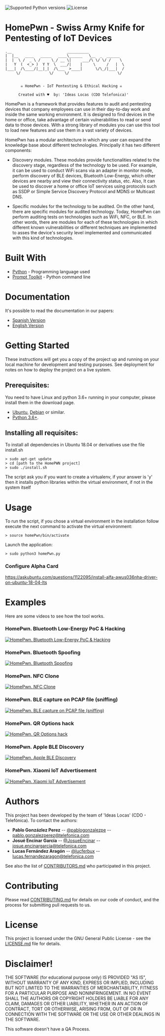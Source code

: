 ![Supported Python versions](https://img.shields.io/badge/python-3.6+-blue.svg?style=flat-square&logo=python)
![License](https://img.shields.io/badge/license-GNU-green.svg?style=flat-square&logo=gnu)

# **HomePwn - Swiss Army Knife for Pentesting of IoT Devices**

```
.__                         __________                
|  |__   ____   _____   ____\______   \__  _  ______  
|  |  \ /  _ \ /     \_/ __ \|     ___/\ \/ \/ /    \ 
|   Y  (  <_> )  Y Y  \  ___/|    |     \     /   |  \
|___|  /\____/|__|_|  /\___  >____|      \/\_/|___|  /
     \/             \/     \/                      \/ 


       ☠ HomePwn - IoT Pentesting & Ethical Hacking ☠                 

      Created with ♥  by: 'Ideas Locas (CDO Telefonica)'    
```

HomePwn is a framework that provides features to audit and pentesting devices that company employees can use in their day-to-day work and inside the same working environment. It is designed to find devices in the home or office, take advantage of certain vulnerabilities to read or send data to those devices. With a strong library of modules you can use this tool to load new features and use them in a vast variety of devices.

HomePwn has a modular architecture in which any user can expand the knowledge base about different technologies. Principally it has two different components:

* Discovery modules. These modules provide functionalities related to the discovery stage, regardless of the technology to be used. For example, it can be used to conduct WiFi scans via an adapter in monitor mode, perform discovery of BLE devices, Bluetooth Low-Energy, which other devices are nearby and view their connectivity status, etc. Also, It can be used to discover a home or office IoT services using protocols such as SSDP or Simple Service Discovery Protocol and MDNS or Multicast DNS.

* Specific modules for the technology to be audited. On the other hand, there are specific modules for audited technology. Today, HomePwn can perform auditing tests on technologies such as WiFi, NFC, or BLE. In other words, there are modules for each of these technologies in which different known vulnerabilities or different techniques are implemented to asses the device's security level implemented and communicated with this kind of technologies.

# Built With

* [Python](https://www.python.org/download/releases/3.0/) - Programming language used
* [Prompt Toolkit](https://python-prompt-toolkit.readthedocs.io/en/stable/) - Python command line

# Documentation

It's possible to read the documentation in our papers:
* [Spanish Version](https://github.com/ElevenPaths/HomePWN/blob/master/Papers/%5BPAPER%5D%20homepwn_ES_Version%20.pdf)
* [English Version](https://github.com/ElevenPaths/HomePWN/blob/master/Papers/%5BPAPER%5Dhomepwn_ENG.pdf)

# Getting Started

These instructions will get you a copy of the project up and running on your local machine for development and testing purposes. See deployment for notes on how to deploy the project on a live system.

## Prerequisites:

You need to have Linux and python 3.6+ running in your computer, please install them in the download page.

* [Ubuntu](https://ubuntu.com/), [Debian](https://www.debian.org/) or similar.
* [Python 3.6+](https://www.python.org/downloads/).

## Installing all requisites:

To install all dependencies in Ubuntu 18.04 or derivatives use the file install.sh

```
> sudo apt-get update
> cd [path to the HomePWN project]
> sudo ./install.sh
```
The script ask you if you want to create a virtualenv, if your answer is 'y' then it installs python libraries within the virtual environment, if not in the system itself

# Usage

To run the script, if you chose a virtual environment in the installation follow execute the next command to activate the virtual environment:

```
> source homePwn/bin/activate
```

Launch the application:

```
> sudo python3 homePwn.py
```

### Configure Alpha Card

https://askubuntu.com/questions/1122095/install-alfa-awus036nha-driver-on-ubuntu-18-04-lts


# Examples

Here are some videos to see how the tool works.

### **HomePwn. Bluetooth Low-Energy PoC & Hacking**
[![HomePwn. Bluetooth Low-Energy PoC & Hacking](https://img.youtube.com/vi/JgbIsP7IGxo/0.jpg)](https://www.youtube.com/watch?v=JgbIsP7IGxo)

### **HomePwn. Bluetooth Spoofing**
[![HomePwn. Bluetooth Spoofing](https://img.youtube.com/vi/o9P1BwlHelM/0.jpg)](https://www.youtube.com/watch?v=o9P1BwlHelM)

### **HomePwn. NFC Clone**
[![HomePwn. NFC Clone](https://img.youtube.com/vi/ZLas04ZCTLU/0.jpg)](https://www.youtube.com/watch?v=ZLas04ZCTLU)

### **HomePwn. BLE capture on PCAP file (sniffing)**
[![HomePwn. BLE capture on PCAP file (sniffing)](https://img.youtube.com/vi/vw9nr584PJQ/0.jpg)](https://www.youtube.com/watch?v=vw9nr584PJQ)

### **HomePwn. QR Options hack**
[![HomePwn. QR Options hack](https://img.youtube.com/vi/ta1DbnWOF8M/0.jpg)](https://www.youtube.com/watch?v=ta1DbnWOF8M)

### **HomePwn. Apple BLE Discovery**
[![HomePwn. Apple BLE Discovery](https://img.youtube.com/vi/xOU34op7Gls/0.jpg)](https://www.youtube.com/watch?v=xOU34op7Gls)

### **HomePwn. Xiaomi IoT Advertisement**
[![HomePwn. Xiaomi IoT Advertisement](https://img.youtube.com/vi/Xi7KZibJsfE/0.jpg)](https://www.youtube.com/watch?v=Xi7KZibJsfE)

# Authors

This project has been developed by the team of 'Ideas Locas' (CDO - Telefónica). To contact the authors:

* **Pablo Gonzázlez Perez** -- [@pablogonzalezpe](https://twitter.com/pablogonzalezpe) -- pablo.gonzalezperez@telefonica.com
* **Josué Encinar García** -- [@JosueEncinar](https://twitter.com/JosueEncinar) -- josue.encinargarcia@telefonica.com
* **Lucas Fernández Aragón** --  [@lucferbux](https://twitter.com/lucferbux) -- lucas.fernandezaragon@telefonica.com

See also the list of [CONTRIBUTORS.md](CONTRIBUTORS.md) who participated in this project.


# Contributing

Please read [CONTRIBUTING.md](CONTRIBUTING.md) for details on our code of conduct, and the process for submitting pull requests to us.


# License

This project is licensed under the GNU General Public License - see the [LICENSE.md](LICENSE.md) file for details.

# Disclaimer!

THE SOFTWARE (for educational purpose only) IS PROVIDED "AS IS", WITHOUT WARRANTY OF ANY KIND, EXPRESS OR IMPLIED, INCLUDING BUT NOT LIMITED TO THE WARRANTIES OF MERCHANTABILITY, FITNESS FOR A PARTICULAR PURPOSE AND NONINFRINGEMENT. IN NO EVENT SHALL THE AUTHORS OR COPYRIGHT HOLDERS BE LIABLE FOR ANY CLAIM, DAMAGES OR OTHER LIABILITY, WHETHER IN AN ACTION OF CONTRACT, TORT OR OTHERWISE, ARISING FROM, OUT OF OR IN CONNECTION WITH THE SOFTWARE OR THE USE OR OTHER DEALINGS IN THE SOFTWARE.

This software doesn't have a QA Process.
